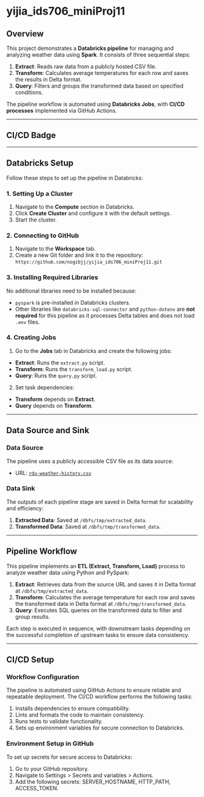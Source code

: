 # **yijia_ids706_miniProj11**

## **Overview**
This project demonstrates a **Databricks pipeline** for managing and analyzing weather data using **Spark**. It consists of three sequential steps:
1. **Extract**: Reads raw data from a publicly hosted CSV file.
2. **Transform**: Calculates average temperatures for each row and saves the results in Delta format.
3. **Query**: Filters and groups the transformed data based on specified conditions.

The pipeline workflow is automated using **Databricks Jobs**, with **CI/CD processes** implemented via GitHub Actions.

---

## **CI/CD Badge**


---

## **Databricks Setup**
Follow these steps to set up the pipeline in Databricks:

### **1. Setting Up a Cluster**
1. Navigate to the **Compute** section in Databricks.
2. Click **Create Cluster** and configure it with the default settings.
3. Start the cluster.

### **2. Connecting to GitHub**
1. Navigate to the **Workspace** tab.
2. Create a new Git folder and link it to the repository:
`https://github.com/nogibjj/yijia_ids706_miniProj11.git`


### **3. Installing Required Libraries**
No additional libraries need to be installed because:
- `pyspark` is pre-installed in Databricks clusters.
- Other libraries like `databricks-sql-connector` and `python-dotenv` are **not required** for this pipeline as it processes Delta tables and does not load `.env` files.

### **4. Creating Jobs**
1. Go to the **Jobs** tab in Databricks and create the following jobs:
- **Extract**: Runs the `extract.py` script.
- **Transform**: Runs the `transform_load.py` script.
- **Query**: Runs the `query.py` script.
2. Set task dependencies:
- **Transform** depends on **Extract**.
- **Query** depends on **Transform**.

---

## **Data Source and Sink**

### **Data Source**
The pipeline uses a publicly accessible CSV file as its data source:
- URL: [`rdu-weather-history.csv`](https://raw.githubusercontent.com/nogibjj/yijia_ids706_miniProj3/refs/heads/main/rdu-weather-history.csv)

### **Data Sink**
The outputs of each pipeline stage are saved in Delta format for scalability and efficiency:
1. **Extracted Data**: Saved at `/dbfs/tmp/extracted_data`.
2. **Transformed Data**: Saved at `/dbfs/tmp/transformed_data`.

---

## **Pipeline Workflow**
This pipeline implements an **ETL (Extract, Transform, Load)** process to analyze weather data using Python and PySpark:
1. **Extract**: Retrieves data from the source URL and saves it in Delta format at `/dbfs/tmp/extracted_data`.
2. **Transform**: Calculates the average temperature for each row and saves the transformed data in Delta format at `/dbfs/tmp/transformed_data`.
3. **Query**: Executes SQL queries on the transformed data to filter and group results.

Each step is executed in sequence, with downstream tasks depending on the successful completion of upstream tasks to ensure data consistency.

---

## **CI/CD Setup**

### **Workflow Configuration**
The pipeline is automated using GitHub Actions to ensure reliable and repeatable deployment. The CI/CD workflow performs the following tasks:
1. Installs dependencies to ensure compatibility.
2. Lints and formats the code to maintain consistency.
3. Runs tests to validate functionality.
4. Sets up environment variables for secure connection to Databricks.

### **Environment Setup in GitHub**
To set up secrets for secure access to Databricks:
1. Go to your GitHub repository.
2. Navigate to Settings > Secrets and variables > Actions.
3. Add the following secrets: SERVER_HOSTNAME, HTTP_PATH, ACCESS_TOKEN.
